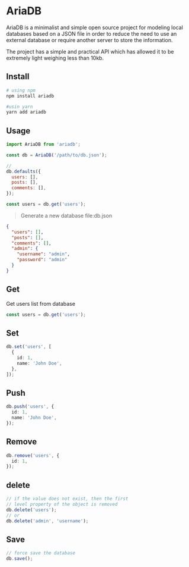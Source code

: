 # AriaDB

AriaDB is a minimalist and simple open source project for modeling local databases based on a JSON file in order to reduce the need to use an external database or require another server to store the information.

The project has a simple and practical API which has allowed it to be extremely light weighing less than 10kb.

## Install

```bash
# using npm
npm install ariadb

#usin yarn
yarn add ariadb
```

## Usage

```js
import AriaDB from 'ariadb';

const db = AriaDB('/path/to/db.json');

//
db.defaults({
  users: [],
  posts: [],
  comments: [],
});

const users = db.get('users');
```

> Generate a new database file:db.json

```json
{
  "users": [],
  "posts": [],
  "comments": [],
  "admin": {
    "username": "admin",
    "password": "admin"
  }
}
```

## Get

Get users list from database

```ts
const users = db.get('users');
```

## Set

```ts
db.set('users', [
  {
    id: 1,
    name: 'John Doe',
  },
]);
```

## Push

```ts
db.push('users', {
  id: 1,
  name: 'John Doe',
});
```

## Remove

```ts
db.remove('users', {
  id: 1,
});
```

## delete

```ts
// if the value does not exist, then the first
// level property of the object is removed
db.delete('users');
// or
db.delete('admin', 'username');
```

## Save

```ts
// force save the database
db.save();
```
